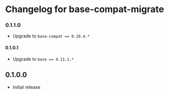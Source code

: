 # Changelog for base-compat-migrate

### 0.1.1.0

* Upgrade to `base-compat == 0.10.4.*`

#### 0.1.0.1

* Upgrade to `base == 4.11.1.*`

## 0.1.0.0

* Initial release

